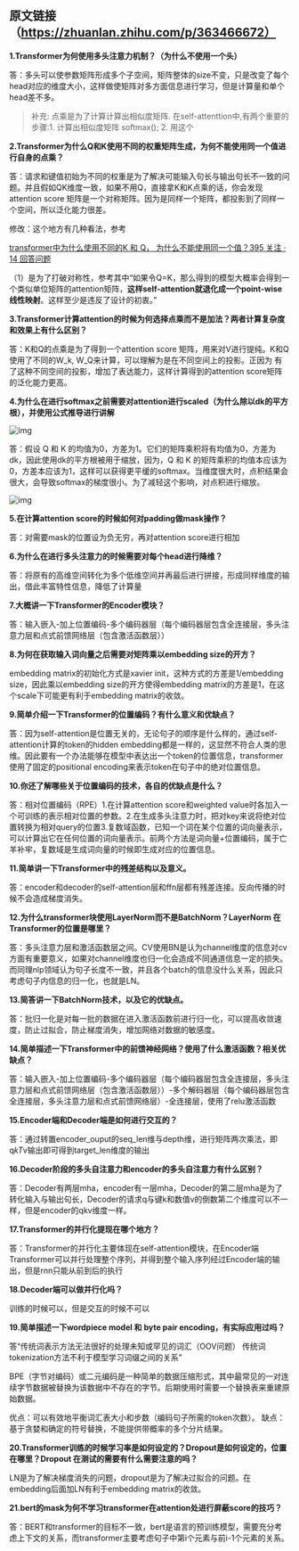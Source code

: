 ## 原文链接（https://zhuanlan.zhihu.com/p/363466672）

**1.Transformer为何使用多头注意力机制？（为什么不使用一个头）**

答：多头可以使参数矩阵形成多个子空间，矩阵整体的size不变，只是改变了每个head对应的维度大小，这样做使矩阵对多方面信息进行学习，但是计算量和单个head差不多。

> 补充: 点乘是为了计算计算出相似度矩阵. 在self-attenttion中,有两个重要的步骤:1. 计算出相似度矩阵 softmax(); 2. 用这个

**2.Transformer为什么Q和K使用不同的权重矩阵生成，为何不能使用同一个值进行自身的点乘？**

答：请求和键值初始为不同的权重是为了解决可能输入句长与输出句长不一致的问题。并且假如QK维度一致，如果不用Q，直接拿K和K点乘的话，你会发现attention score 矩阵是一个对称矩阵。因为是同样一个矩阵，都投影到了同样一个空间，所以泛化能力很差。

修改：这个地方有几种看法，参考

[transformer中为什么使用不同的K 和 Q， 为什么不能使用同一个值？395 关注 · 14 回答问题](https://www.zhihu.com/question/319339652)

（1）是为了打破对称性，参考其中“如果令Q=K，那么得到的模型大概率会得到一个类似单位矩阵的attention矩阵，**这样self-attention就退化成一个point-wise线性映射**。这样至少是违反了设计的初衷。”

**3.Transformer计算attention的时候为何选择点乘而不是加法？两者计算复杂度和效果上有什么区别？**

答：K和Q的点乘是为了得到一个attention score 矩阵，用来对V进行提纯。K和Q使用了不同的W_k, W_Q来计算，可以理解为是在不同空间上的投影。正因为 有了这种不同空间的投影，增加了表达能力，这样计算得到的attention score矩阵的泛化能力更高。

**4.为什么在进行softmax之前需要对attention进行scaled（为什么除以dk的平方根），并使用公式推导进行讲解**

![img](https://pic4.zhimg.com/v2-1d7ef7b8fb59a925470dc52218b43117_180x120.jpg)

答：假设 Q 和 K 的均值为0，方差为1。它们的矩阵乘积将有均值为0，方差为dk，因此使用dk的平方根被用于缩放，因为，Q 和 K 的矩阵乘积的均值本应该为 0，方差本应该为1，这样可以获得更平缓的softmax。当维度很大时，点积结果会很大，会导致softmax的梯度很小。为了减轻这个影响，对点积进行缩放。



![img](https://pic1.zhimg.com/80/v2-e698e0083f4cc8d0fae45c501fb9aef8_1440w.jpg)

**5.在计算attention score的时候如何对padding做mask操作？**

答：对需要mask的位置设为负无穷，再对attention score进行相加

**6.为什么在进行多头注意力的时候需要对每个head进行降维？**

答：将原有的高维空间转化为多个低维空间并再最后进行拼接，形成同样维度的输出，借此丰富特性信息，降低了计算量

**7.大概讲一下Transformer的Encoder模块？**

答：输入嵌入-加上位置编码-多个编码器层（每个编码器层包含全连接层，多头注意力层和点式前馈网络层（包含激活函数层））

**8.为何在获取输入词向量之后需要对矩阵乘以embedding size的开方？**

embedding matrix的初始化方式是xavier init，这种方式的方差是1/embedding size，因此乘以embedding size的开方使得embedding matrix的方差是1，在这个scale下可能更有利于embedding matrix的收敛。

**9.简单介绍一下Transformer的位置编码？有什么意义和优缺点？**

答：因为self-attention是位置无关的，无论句子的顺序是什么样的，通过self-attention计算的token的hidden embedding都是一样的，这显然不符合人类的思维。因此要有一个办法能够在模型中表达出一个token的位置信息，transformer使用了固定的positional encoding来表示token在句子中的绝对位置信息。

**10.你还了解哪些关于位置编码的技术，各自的优缺点是什么？**

答：相对位置编码（RPE）1.在计算attention score和weighted value时各加入一个可训练的表示相对位置的参数。2.在生成多头注意力时，把对key来说将绝对位置转换为相对query的位置3.复数域函数，已知一个词在某个位置的词向量表示，可以计算出它在任何位置的词向量表示。前两个方法是词向量+位置编码，属于亡羊补牢，复数域是生成词向量的时候即生成对应的位置信息。

**11.简单讲一下Transformer中的残差结构以及意义。**

答：encoder和decoder的self-attention层和ffn层都有残差连接。反向传播的时候不会造成梯度消失。

**12.为什么transformer块使用LayerNorm而不是BatchNorm？LayerNorm 在Transformer的位置是哪里？**

答：多头注意力层和激活函数层之间。CV使用BN是认为channel维度的信息对cv方面有重要意义，如果对channel维度也归一化会造成不同通道信息一定的损失。而同理nlp领域认为句子长度不一致，并且各个batch的信息没什么关系，因此只考虑句子内信息的归一化，也就是LN。

**13.简答讲一下BatchNorm技术，以及它的优缺点。**

答：批归一化是对每一批的数据在进入激活函数前进行归一化，可以提高收敛速度，防止过拟合，防止梯度消失，增加网络对数据的敏感度。

**14.简单描述一下Transformer中的前馈神经网络？使用了什么激活函数？相关优缺点？**

答：输入嵌入-加上位置编码-多个编码器层（每个编码器层包含全连接层，多头注意力层和点式前馈网络层（包含激活函数层））-多个解码器层（每个编码器层包含全连接层，多头注意力层和点式前馈网络层）-全连接层，使用了relu激活函数

**15.Encoder端和Decoder端是如何进行交互的？**

答：通过转置encoder_ouput的seq_len维与depth维，进行矩阵两次乘法，即q*kT*v输出即可得到target_len维度的输出

**16.Decoder阶段的多头自注意力和encoder的多头自注意力有什么区别？**

答：Decoder有两层mha，encoder有一层mha，Decoder的第二层mha是为了转化输入与输出句长，Decoder的请求q与键k和数值v的倒数第二个维度可以不一样，但是encoder的qkv维度一样。

**17.Transformer的并行化提现在哪个地方？**

答：Transformer的并行化主要体现在self-attention模块，在Encoder端Transformer可以并行处理整个序列，并得到整个输入序列经过Encoder端的输出，但是rnn只能从前到后的执行

**18.Decoder端可以做并行化吗？**

训练的时候可以，但是交互的时候不可以

**19.简单描述一下wordpiece model 和 byte pair encoding，有实际应用过吗？**

答“传统词表示方法无法很好的处理未知或罕见的词汇（OOV问题）
传统词tokenization方法不利于模型学习词缀之间的关系”

BPE（字节对编码）或二元编码是一种简单的数据压缩形式，其中最常见的一对连续字节数据被替换为该数据中不存在的字节。后期使用时需要一个替换表来重建原始数据。

优点：可以有效地平衡词汇表大小和步数（编码句子所需的token次数）。
缺点：基于贪婪和确定的符号替换，不能提供带概率的多个分片结果。

**20.Transformer训练的时候学习率是如何设定的？Dropout是如何设定的，位置在哪里？Dropout 在测试的需要有什么需要注意的吗？**

LN是为了解决梯度消失的问题，dropout是为了解决过拟合的问题。在embedding后面加LN有利于embedding matrix的收敛。

**21.bert的mask为何不学习transformer在attention处进行屏蔽score的技巧？**

答：BERT和transformer的目标不一致，bert是语言的预训练模型，需要充分考虑上下文的关系，而transformer主要考虑句子中第i个元素与前i-1个元素的关系。